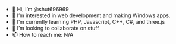 - 👋 Hi, I’m @shut696969
- 👀 I’m interested in web development and making Windows apps.
- 🌱 I’m currently learning PHP, Javascript, C++, C#, and three.js
- 💞️ I’m looking to collaborate on stuff
- 📫 How to reach me: N/A

<!---
shut696969/shut696969 is a ✨ special ✨ repository because its `README.md` (this file) appears on your GitHub profile.
You can click the Preview link to take a look at your changes.
--->
